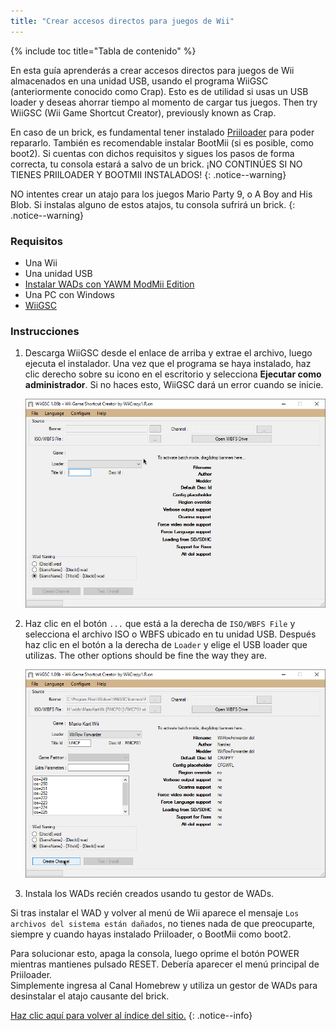 ```yaml
---
title: "Crear accesos directos para juegos de Wii"
---
```


{% include toc title="Tabla de contenido" %}

En esta guía aprenderás a crear accesos directos para juegos de Wii almacenados en una unidad USB, usando el programa WiiGSC (anteriormente conocido como Crap). Esto es de utilidad si usas un USB loader y deseas ahorrar tiempo al momento de cargar tus juegos. Then try WiiGSC (Wii Game Shortcut Creator), previously known as Crap.

En caso de un brick, es fundamental tener instalado [Priiloader](/priiloader) para poder repararlo. También es recomendable instalar BootMii (si es posible, como boot2). Si cuentas con dichos requisitos y sigues los pasos de forma correcta, tu consola estará a salvo de un brick. ¡NO CONTINÚES SI NO TIENES PRIILOADER Y BOOTMII INSTALADOS!
{: .notice--warning}

NO intentes crear un atajo para los juegos Mario Party 9, o A Boy and His Blob. Si instalas alguno de estos atajos, tu consola sufrirá un brick.
{: .notice--warning}

### Requisitos

* Una Wii
* Una unidad USB
* [Instalar WADs con YAWM ModMii Edition](yawmme)
* Una PC con Windows
* [WiiGSC](https://wiidatabase.de/downloads/pc-tools/wiigsc-ehemals-crap/)

### Instrucciones

1. Descarga WiiGSC desde el enlace de arriba y extrae el archivo, luego ejecuta el instalador. Una vez que el programa se haya instalado, haz clic derecho sobre su icono en el escritorio y selecciona **Ejecutar como administrador**. Si no haces esto, WiiGSC dará un error cuando se inicie.

    ![](/images/desktop-apps/wiigsc/wiigsc-home.png)

1. Haz clic en el botón `...` que está a la derecha de `ISO/WBFS File` y selecciona el archivo ISO o WBFS ubicado en tu unidad USB. Después haz clic en el botón a la derecha de `Loader` y elige el USB loader que utilizas. The other options should be fine the way they are.

    ![](/images/desktop-apps/wiigsc/wiigsc-selection.png)

1. Instala los WADs recién creados usando tu gestor de WADs.

<div class="notice--info">
Si tras instalar el WAD y volver al menú de Wii aparece el mensaje <code>Los archivos del sistema están dañados</code>, no tienes nada de que preocuparte, siempre y cuando hayas instalado Priiloader, o BootMii como boot2.

Para solucionar esto, apaga la consola, luego oprime el botón POWER mientras mantienes pulsado RESET. Debería aparecer el menú principal de Priiloader. <br>
Simplemente ingresa al Canal Homebrew y utiliza un gestor de WADs para desinstalar el atajo causante del brick.
</div>

[Haz clic aquí para volver al índice del sitio.](site-navigation)
{: .notice--info}
